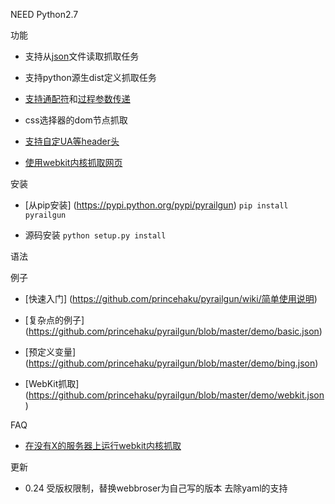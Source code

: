 NEED Python2.7

功能

* 支持从[json](https://github.com/princehaku/pyrailgun/blob/master/demo/bing.json)文件读取抓取任务

* 支持python源生dist定义抓取任务

* [支持通配符](https://github.com/princehaku/pyrailgun/wiki/通配符支持)和[过程参数传递](https://github.com/princehaku/pyrailgun/wiki/过程参数传递)

* css选择器的dom节点抓取

* [支持自定UA等header头](https://github.com/princehaku/pyrailgun/wiki/设置请求头【Cookie和UA等】)

* [使用webkit内核抓取网页](https://github.com/princehaku/pyrailgun/wiki/使用webkit内核抓取网页)


安装

* [从pip安装] (https://pypi.python.org/pypi/pyrailgun) `pip install pyrailgun`

* 源码安装 `python setup.py install`


语法

例子

* [快速入门] (https://github.com/princehaku/pyrailgun/wiki/简单使用说明)

* [复杂点的例子] (https://github.com/princehaku/pyrailgun/blob/master/demo/basic.json)

* [预定义变量] (https://github.com/princehaku/pyrailgun/blob/master/demo/bing.json)

* [WebKit抓取] (https://github.com/princehaku/pyrailgun/blob/master/demo/webkit.json)

FAQ

* [在没有X的服务器上运行webkit内核抓取](https://github.com/princehaku/pyrailgun/wiki/在没有X的服务器上运行webkit内核抓取)


更新

* 0.24
  受版权限制，替换webbroser为自己写的版本
  去除yaml的支持
